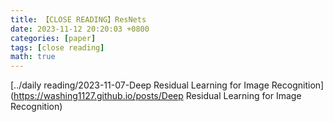 ```yaml
---
title: 【CLOSE READING】ResNets
date: 2023-11-12 20:20:03 +0800
categories: [paper]
tags: [close reading]
math: true
---
```




[../daily reading/2023-11-07-Deep Residual Learning for Image Recognition](https://washing1127.github.io/posts/Deep Residual Learning for Image Recognition) 
